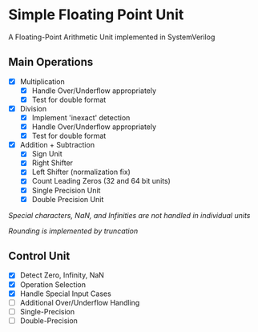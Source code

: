 # Simple Floating Point Unit

A Floating-Point Arithmetic Unit implemented in SystemVerilog

## Main Operations
- [x] Multiplication
    - [x] Handle Over/Underflow appropriately
    - [x] Test for double format
- [x] Division
    - [x] Implement 'inexact' detection
    - [x] Handle Over/Underflow appropriately
    - [x] Test for double format
- [x] Addition + Subtraction
    - [x] Sign Unit
    - [x] Right Shifter
    - [x] Left Shifter (normalization fix)
    - [x] Count Leading Zeros (32 and 64 bit units)
    - [x] Single Precision Unit
    - [x] Double Precision Unit

*Special characters, NaN, and Infinities are not handled in individual units*

*Rounding is implemented by truncation*

## Control Unit
- [x] Detect Zero, Infinity, NaN
- [x] Operation Selection
- [x] Handle Special Input Cases
- [ ] Additional Over/Underflow Handling
- [ ] Single-Precision
- [ ] Double-Precision
